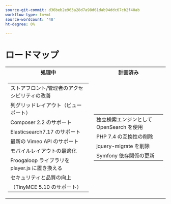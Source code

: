 ```yaml
---
source-git-commit: d36beb2e963a28d7a98d61dab94ddc67cb2f40ab
workflow-type: tm+mt
source-wordcount: '48'
ht-degree: 0%

---
```

# ロードマップ

<table style="table-layout:auto">
  <tr>
    <th>処理中</th>
    <th>計画済み</th>
  </tr>
  <tr>
    <td>
      <table>
        <tr>
          <td>ストアフロント/管理者のアクセシビリティの改善</td>
        </tr>
        <tr>
          <td>列グリッドレイアウト（ビューポート）</td>
        </tr>
        <tr>
          <td>Composer 2.2 のサポート</td>
        </tr>
        <tr>
          <td>Elasticsearch7.17 のサポート</td>
        </tr>
        <tr>
          <td>最新の Vimeo API のサポート</td>
        </tr>
        <tr>
          <td>モバイルレイアウトの最適化</td>
        </tr>
        <tr>
          <td>Froogaloop ライブラリを player.js に置き換える</td>
        </tr>
        <tr>
          <td>セキュリティと品質の向上</td>
        </tr>
        <tr>
          <td>（TinyMCE 5.10 のサポート）</td>
        </tr>
      </table>
    </td>
    <td>
      <table>
        <tr>
          <td>独立検索エンジンとして OpenSearch を使用</td>
        </tr>
        <tr>
          <td>PHP 7.4 の互換性の削除</td>
        </tr>
        <tr>
          <td>jquery-migrate を削除</td>
        </tr>
        <tr>
          <td>Symfony 依存関係の更新</td>
        </tr>
      </table>
    </td>
  </tr>
</table>
